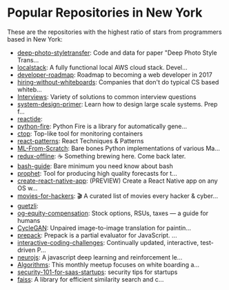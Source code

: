 # Popular Repositories in New York

These are the repositories with the highest ratio of stars from programmers based in New York:

- [deep-photo-styletransfer](https://github.com/luanfujun/deep-photo-styletransfer): Code and data for paper "Deep Photo Style Trans...
- [localstack](https://github.com/atlassian/localstack): A fully functional local AWS cloud stack. Devel...
- [developer-roadmap](https://github.com/kamranahmedse/developer-roadmap): Roadmap to becoming a web developer in 2017
- [hiring-without-whiteboards](https://github.com/poteto/hiring-without-whiteboards): Companies that don't do typical CS based whiteb...
- [Interviews](https://github.com/kdn251/Interviews): Variety of solutions to common interview questions
- [system-design-primer](https://github.com/donnemartin/system-design-primer): Learn how to design large scale systems. Prep f...
- [reactide](https://github.com/reactide/reactide): 
- [python-fire](https://github.com/google/python-fire): Python Fire is a library for automatically gene...
- [ctop](https://github.com/bcicen/ctop): Top-like tool for monitoring containers
- [react-patterns](https://github.com/vasanthk/react-patterns): React Techniques & Patterns 
- [ML-From-Scratch](https://github.com/eriklindernoren/ML-From-Scratch): Bare bones Python implementations of various Ma...
- [redux-offline](https://github.com/jevakallio/redux-offline): :coffee: Something brewing here. Come back later.
- [bash-guide](https://github.com/Idnan/bash-guide): Bare minimum you need know about bash
- [prophet](https://github.com/facebookincubator/prophet): Tool for producing high quality forecasts for t...
- [create-react-native-app](https://github.com/react-community/create-react-native-app): (PREVIEW) Create a React Native app on any OS w...
- [movies-for-hackers](https://github.com/k4m4/movies-for-hackers): 🎬 A curated list of movies every hacker & cyber...
- [guetzli](https://github.com/google/guetzli): 
- [og-equity-compensation](https://github.com/jlevy/og-equity-compensation): Stock options, RSUs, taxes — a guide for humans
- [CycleGAN](https://github.com/junyanz/CycleGAN): Unpaired image-to-image translation for paintin...
- [prepack](https://github.com/facebook/prepack): Prepack is a partial evaluator for JavaScript. ...
- [interactive-coding-challenges](https://github.com/donnemartin/interactive-coding-challenges): Continually updated, interactive, test-driven P...
- [neurojs](https://github.com/janhuenermann/neurojs): A javascript deep learning and reinforcement le...
- [Algorithms](https://github.com/WomenWhoCodeNYC/Algorithms): This monthly meetup focuses on white boarding a...
- [security-101-for-saas-startups](https://github.com/forter/security-101-for-saas-startups): security tips for startups
- [faiss](https://github.com/facebookresearch/faiss): A library for efficient similarity search and c...
